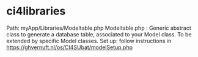 # ci4libraries
Path: myApp/Libraries/Modeltable.php
Modeltable.php : Generic abstract class to generate a database table, associated to your Model class. To be extended by specific Model classes.
Set up: follow instructions in https://ghvernuft.nl/os/CI4SUbat/modelSetup.php
